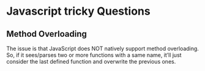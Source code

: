 # Javascript tricky Questions

## Method Overloading

The issue is that JavaScript does NOT natively support method overloading. So, if it sees/parses two or more functions with a same name, it’ll just consider the last defined function and overwrite the previous ones.